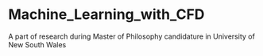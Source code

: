 # Machine_Learning_with_CFD
A part of research during Master of Philosophy candidature in University of New South Wales

